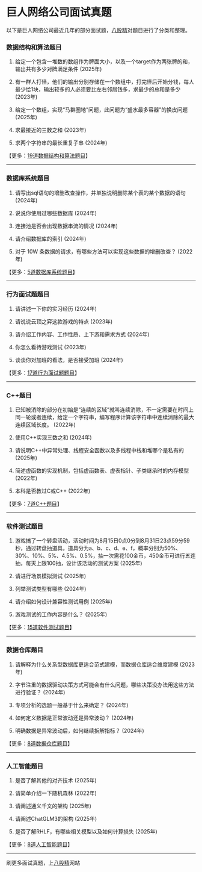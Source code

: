 # 巨人网络公司面试真题

以下是巨人网络公司最近几年的部分面试题，[八股精](https://www.bagujing.com)对题目进行了分类和整理。

### 数据结构和算法题目

1. 给定一个包含一堆数的数组作为牌面大小，以及一个target作为两张牌的和，输出共有多少对牌满足条件 (2025年) 

2. 有一群人打怪，他们的输出分别存储在一个数组中，打完怪后开始分钱，每人最少给1块，输出较多的人必须要比左右邻居钱多，求最少的总和是多少 (2023年) 

3. 给定一个数组，实现“马群圈地”问题，此问题为“盛水最多容器”的换皮问题 (2025年) 

4. 求最接近的三数之和 (2023年) 

5. 求两个字符串的最长重复子串 (2024年) 

【更多：[19道数据结构和算法题目](https://www.bagujing.com/companies)】


---

### 数据库系统题目

1. 请写出sql语句的增删改查操作，并单独说明删除某个表的某个数据的语句 (2024年) 

2. 说说你使用过哪些数据库 (2024年) 

3. 连接池是否会出现数据串流的情况 (2024年) 

4. 请介绍数据库的索引 (2024年) 

5. 对于 10W 条数据的请求，有哪些方法可以实现这些数据的增删改查？ (2022年) 

【更多：[5道数据库系统题目](https://www.bagujing.com/companies)】


---

### 行为面试题题目

1. 请讲述一下你的实习经历 (2024年) 

2. 请说说云顶之弈这款游戏的特点 (2023年) 

3. 请介绍工作内容、工作性质、上下游和需求方式 (2024年) 

4. 你怎么看待游戏测试 (2023年) 

5. 谈谈你对加班的看法，是否接受加班 (2024年) 

【更多：[17道行为面试题题目](https://www.bagujing.com/companies)】


---

### C++题目

1. 已知被消除的部分在初始是“连续的区域”就叫连续消除，不一定需要在时间上同一轮或者连续，给定一个字符串，编写程序计算该字符串中连续消除的最大连续区域长度。 (2022年) 

2. 使用C++实现三数之和 (2024年) 

3. 请说明C++中异常处理、线程安全函数以及多线程中栈和堆哪个是私有的 (2025年) 

4. 简述虚函数的实现机制，包括虚函数表、虚表指针、子类继承时的内存模型 (2022年) 

5. 本科是否教过C或C++ (2022年) 

【更多：[7道C++题目](https://www.bagujing.com/companies)】


---

### 软件测试题目

1. 游戏搞了一个转盘活动，活动时间为8月15日0点0分到8月31日23点59分59秒，通过转盘抽道具，道具分为a、b、c、d、e、f，概率分别为50%、30%、10%、5%、4.5%、0.5%，抽一次需花100金币，450金币可进行五连抽，每天上限100抽，设计该活动的测试方案 (2025年) 

2. 请进行场景模拟测试 (2025年) 

3. 列举测试类型有哪些 (2024年) 

4. 请介绍如何设计兼容性测试用例 (2025年) 

5. 游戏测试的工作内容是什么？ (2025年) 

【更多：[15道软件测试题目](https://www.bagujing.com/companies)】


---

### 数据仓库题目

1. 请解释为什么关系型数据库更适合范式建模，而数据仓库适合维度建模 (2023年) 

2. 字节注重的数据驱动决策方式可能会有什么问题，哪些决策没办法用这些方法进行验证？ (2024年) 

3. 专项分析的选题一般基于什么来确定？ (2024年) 

4. 如何定义数据是正常波动还是异常波动？ (2024年) 

5. 明确数据是异常波动后，如何继续拆解指标？ (2024年) 

【更多：[8道数据仓库题目](https://www.bagujing.com/companies)】


---

### 人工智能题目

1. 是否了解其他的对齐技术 (2025年) 

2. 请简单介绍一下随机森林 (2022年) 

3. 请阐述通义千文的架构 (2025年) 

4. 请阐述ChatGLM3的架构 (2025年) 

5. 是否了解RHLF，有哪些相关模型以及如何计算损失 (2025年) 

【更多：[8道人工智能题目](https://www.bagujing.com/companies)】


---

刷更多面试真题，上[八股精](https://www.bagujing.com)网站
